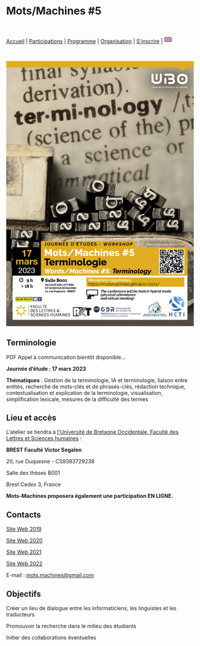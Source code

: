 # Mots/Machines #5
<br>

[Accueil](https://motsmachines.github.io/2023/fr) | [Participations](cfp) | [Programme](program) | [Organisation](orga) | [S'inscrire](registration) | [<img src="EN.png" width="20">](../en)

<br>

![MM-terminologie](../mots-machines.jpg)

## Terminologie

PDF Appel à communication bientôt disponible...

**Journée d’étude : 17 mars 2023**

**Thématiques** : Gestion de la terminologie, IA et terminologie, liaison entre entités, recherche de mots-clés et de phrases-clés, rédaction technique, contextualisation et explication de la terminologie, visualisation, simplification lexicale, mesures de la difficulté des termes

## Lieu et accès

L'atelier se tiendra à [l'Université de Bretagne Occidentale, Faculté des Lettres et Sciences humaines](https://www.univ-brest.fr/UFR-Lettres-et-Sciences-Humaines) :

**BREST Faculté Victor Segalen**

20, rue Duquesne - CS9383729238

Salle des thèses B001

Brest Cedex 3, France

**Mots-Machines proposera également une participation EN LIGNE.**

## Contacts

[Site Web 2019](https://motsmachines.github.io/2019)

[Site Web 2020](https://motsmachines.github.io/2020)

[Site Web 2021](https://motsmachines.github.io/2021)

[Site Web 2022](https://motsmachines.github.io/2022)

E-mail : [mots.machines@gmail.com](mailto:mots.machines@gmail.com)


## Objectifs
	
Créer un lieu de dialogue entre les informaticiens, les linguistes et les traducteurs

Promouvoir la recherche dans le milieu des étudiants

Initier des collaborations éventuelles
